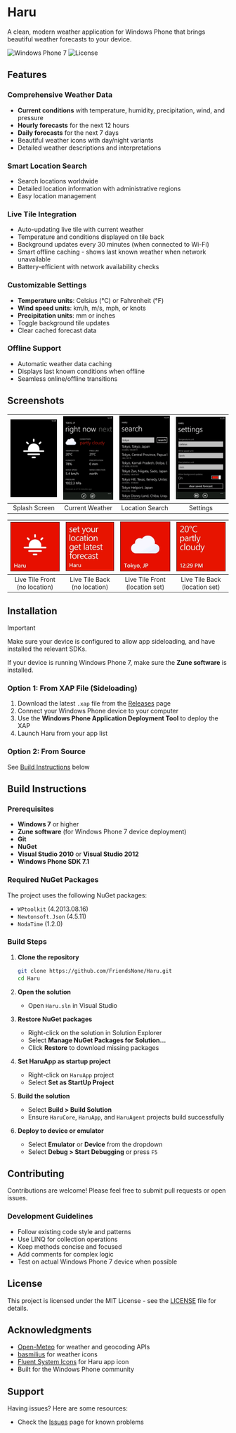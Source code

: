 # Haru

A clean, modern weather application for Windows Phone that brings beautiful weather forecasts to your device.

![Windows Phone 7](https://img.shields.io/badge/Windows%20Phone-7.5+-blue.svg)
![License](https://img.shields.io/badge/license-MIT-green.svg)

## Features

### Comprehensive Weather Data
- **Current conditions** with temperature, humidity, precipitation, wind, and pressure
- **Hourly forecasts** for the next 12 hours
- **Daily forecasts** for the next 7 days
- Beautiful weather icons with day/night variants
- Detailed weather descriptions and interpretations

### Smart Location Search
- Search locations worldwide
- Detailed location information with administrative regions
- Easy location management

### Live Tile Integration
- Auto-updating live tile with current weather
- Temperature and conditions displayed on tile back
- Background updates every 30 minutes (when connected to Wi-Fi)
- Smart offline caching - shows last known weather when network unavailable
- Battery-efficient with network availability checks

### Customizable Settings
- **Temperature units**: Celsius (°C) or Fahrenheit (°F)
- **Wind speed units**: km/h, m/s, mph, or knots
- **Precipitation units**: mm or inches
- Toggle background tile updates
- Clear cached forecast data

### Offline Support
- Automatic weather data caching
- Displays last known conditions when offline
- Seamless online/offline transitions

## Screenshots

|![Splash screen](Screenshots/splash.webp)|![Current weather](Screenshots/right-now.webp)|![Location search](Screenshots/location-search.webp)|![Settings](Screenshots/settings.webp)|
|:---:|:---:|:---:|:---:|
|Splash Screen|Current Weather|Location Search|Settings|

|![Front (no location)](Screenshots/tile1.webp)|![Back (no location)](Screenshots/tile2.webp)|![Front (location set)](Screenshots/tile3.webp)|![Back (location set)](Screenshots/tile4.webp)|
|:---:|:---:|:---:|:---:|
|Live Tile Front (no location)|Live Tile Back (no location)|Live Tile Front (location set)|Live Tile Back (location set)|


## Installation

> [!IMPORTANT]
> Make sure your device is configured to allow app sideloading, and have installed the relevant SDKs.
>
> If your device is running Windows Phone 7, make sure the **Zune software** is installed.

### Option 1: From XAP File (Sideloading)
1. Download the latest `.xap` file from the [Releases](../../releases) page
2. Connect your Windows Phone device to your computer
3. Use the **Windows Phone Application Deployment Tool** to deploy the XAP
4. Launch Haru from your app list

### Option 2: From Source
See [Build Instructions](#build-instructions) below

## Build Instructions

### Prerequisites

- **Windows 7** or higher
- **Zune software** (for Windows Phone 7 device deployment)
- **Git**
- **NuGet**
- **Visual Studio 2010** or **Visual Studio 2012**
- **Windows Phone SDK 7.1**

### Required NuGet Packages

The project uses the following NuGet packages:

- `WPtoolkit` (4.2013.08.16)
- `Newtonsoft.Json` (4.5.11)
- `NodaTime` (1.2.0)

### Build Steps

1. **Clone the repository**
   ```bash
   git clone https://github.com/FriendsNone/Haru.git
   cd Haru
   ```

2. **Open the solution**
   - Open `Haru.sln` in Visual Studio

3. **Restore NuGet packages**
   - Right-click on the solution in Solution Explorer
   - Select **Manage NuGet Packages for Solution...**
   - Click **Restore** to download missing packages

4. **Set HaruApp as startup project**
   - Right-click on `HaruApp` project
   - Select **Set as StartUp Project**

5. **Build the solution**
   - Select **Build > Build Solution**
   - Ensure `HaruCore`, `HaruApp`, and `HaruAgent` projects build successfully

6. **Deploy to device or emulator**
   - Select **Emulator** or **Device** from the dropdown
   - Select **Debug > Start Debugging** or press `F5`

## Contributing

Contributions are welcome! Please feel free to submit pull requests or open issues.

### Development Guidelines

- Follow existing code style and patterns
- Use LINQ for collection operations
- Keep methods concise and focused
- Add comments for complex logic
- Test on actual Windows Phone 7 device when possible

## License

This project is licensed under the MIT License - see the [LICENSE](LICENSE) file for details.

## Acknowledgments

- [Open-Meteo](https://open-meteo.com) for weather and geocoding APIs
- [basmilius](https://github.com/basmilius/weather-icons) for weather icons
- [Fluent System Icons](https://github.com/microsoft/fluentui-system-icons) for Haru app icon
- Built for the Windows Phone community

## Support

Having issues? Here are some resources:
- Check the [Issues](../../issues) page for known problems
